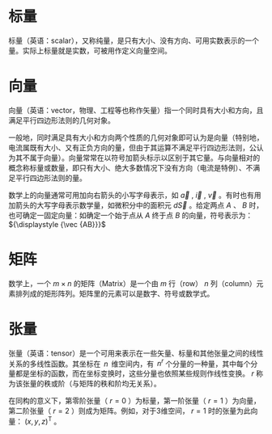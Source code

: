 # 标量
标量（英语：scalar），又称纯量，是只有大小、没有方向、可用实数表示的一个量。实际上标量就是实数，可被用作定义向量空间。

# 向量
向量（英语：vector，物理、工程等也称作矢量）指一个同时具有大小和方向，且满足平行四边形法则的几何对象。

一般地，同时满足具有大小和方向两个性质的几何对象即可认为是向量（特别地，电流属既有大小、又有正负方向的量，但由于其运算不满足平行四边形法则，公认为其不属于向量）。向量常常在以符号加箭头标示以区别于其它量。与向量相对的概念称标量或数量，即只有大小、绝大多数情况下没有方向（电流是特例）、不满足平行四边形法则的量。

数学上的向量通常可用加向右箭头的小写字母表示，如 ${\displaystyle {\vec {a}}}$ , ${\displaystyle {\vec {i}}}$ , ${\displaystyle {\vec {v}}}$ 。有时也有用加箭头的大写字母表示数学量，如微积分中的面积元 ${\displaystyle d{\vec {S}}}$ 。给定两点 ${\displaystyle A}$ 、 ${\displaystyle B}$ 时，也可确定一固定向量：如确定一个始于点从 ${\displaystyle A}$ 终于点 ${\displaystyle B}$ 的向量，符号表示为： ${\displaystyle {\vec {AB}}}$

# 矩阵
数学上，一个 ${\displaystyle m\times n}$ 的矩阵（Matrix）是一个由 ${\displaystyle m}$ 行（row） ${\displaystyle n}$ 列（column）元素排列成的矩形阵列。矩阵里的元素可以是数字、符号或数学式。

# 张量
张量（英语：tensor）是一个可用来表示在一些矢量、标量和其他张量之间的线性关系的多线性函数。其坐标在  ${\displaystyle n}$  维空间内，有  ${\displaystyle n^{r}}$ 个分量的一种量，其中每个分量都是坐标的函数，而在坐标变换时，这些分量也依照某些规则作线性变换。 ${\displaystyle r}$ 称为该张量的秩或阶（与矩阵的秩和阶均无关系）。

在同构的意义下，第零阶张量（ ${\displaystyle r=0}$ ）为标量，第一阶张量（ ${\displaystyle r=1}$ ）为向量， 第二阶张量（ ${\displaystyle r=2}$ ）则成为矩阵。例如，对于3维空间， ${\displaystyle r=1}$ 时的张量为此向量： ${\displaystyle \left(x,y,z\right)^{\mathrm {T} }}$ 。
